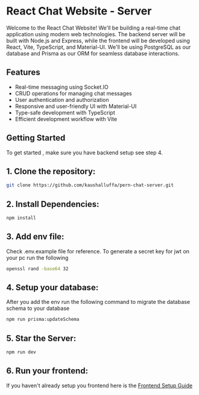 # React Chat Website - Server

Welcome to the React Chat Website! We'll be building a real-time chat application using modern web technologies. The backend server will be built with Node.js and Express, while the frontend will be developed using React, Vite, TypeScript, and Material-UI. We'll be using PostgreSQL as our database and Prisma as our ORM for seamless database interactions.

## Features

- Real-time messaging using Socket.IO
- CRUD operations for managing chat messages
- User authentication and authorization
- Responsive and user-friendly UI with Material-UI
- Type-safe development with TypeScript
- Efficient development workflow with Vite

## Getting Started

To get started , make sure you have backend setup see step 4.

## 1. **Clone the repository:**

```bash
git clone https://github.com/kaushalluffa/pern-chat-server.git

```

## 2. **Install Dependencies:**

```bash
npm install

```

## 3. **Add env file:**

 Check .env.example file for reference. To generate a secret key for jwt on your pc run the following

 ```bash
 openssl rand -base64 32

 ```

## 4. **Setup your database:**

After you add the env run the following command to migrate the database schema to your database 

```bash
npm run prisma:updateSchema

```
## 5. **Star the Server:**

```bash
npm run dev

```
## 6. **Run your frontend:**
If you haven't already setup you frontend here is the [Frontend Setup Guide](https://github.com/kaushalluffa/pern-chat-client)
